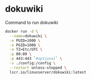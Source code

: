 
# dokuwiki

Command to run dokuwiki
```bash
docker run -d \
  --name=dokuwiki \
  -e PUID=1000 \
  -e PGID=1000 \
  -e TZ=Etc/UTC \
  -p 80:80 \
  -p 443:443 `#optional` \
  -v ./config:/config \
  --restart unless-stopped \
  lscr.io/linuxserver/dokuwiki:latest
```
